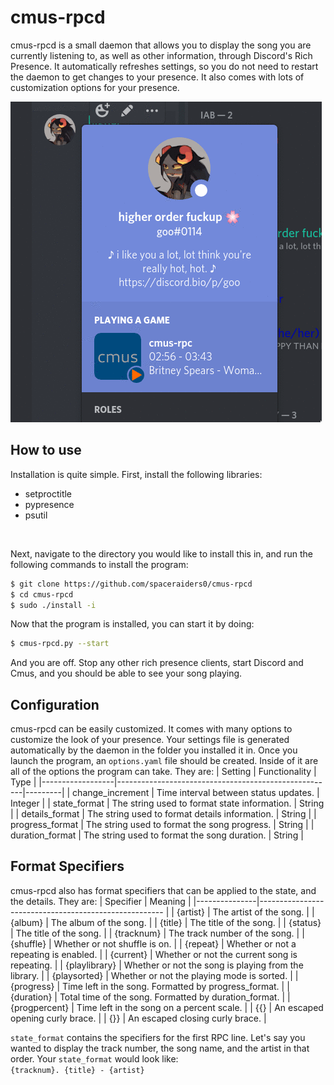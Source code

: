 # cmus-rpcd
cmus-rpcd is a small daemon that allows you to display the song you are currently listening to, as well as other information, through Discord's Rich Presence. It automatically refreshes settings, so you do not need to restart the daemon to get changes to your presence. It also comes with lots of customization options for your presence.

![GIF Demonstration](./images/demonstration_gif.gif)

## How to use
Installation is quite simple. First, install the following libraries:
* setproctitle
* pypresence
* psutil
</br>

Next, navigate to the directory you would like to install this in, and run the following commands to install the program:
```sh
$ git clone https://github.com/spaceraiders0/cmus-rpcd
$ cd cmus-rpcd
$ sudo ./install -i
```
Now that the program is installed, you can start it by doing:
```sh
$ cmus-rpcd.py --start
```
And you are off. Stop any other rich presence clients, start Discord and Cmus, and you should be able to see your song playing.

## Configuration
cmus-rpcd can be easily customized. It comes with many options to customize the look of your presence. Your settings file is generated automatically by the daemon in the folder you installed it in. Once you launch the program, an ``options.yaml`` file should be created. Inside of it
are all of the options the program can take. They are:
| Setting          | Functionality 				          |  Type   |
|------------------|------------------------------------------------------|---------|
| change_increment | Time interval between status updates.                | Integer |
| state_format     | The string used to format state information.         | String  |
| details_format   | The string used to format details information.	      | String  |
| progress_format  | The string used to format the song progress.         | String  |
| duration_format  | The string used to format the song duration.         | String  |

## Format Specifiers
cmus-rpcd also has format specifiers that can be applied to the state, and the details. They are:
| Specifier     | Meaning                                                 |
|---------------|------------------------------------------------------   |
| {artist}      | The artist of the song.                                 |
| {album}       | The album of the song.                                  |
| {title}       | The title of the song.                                  |
| {status}      | The title of the song.                                  |
| {tracknum}    | The track number of the song.                           |
| {shuffle}     | Whether or not shuffle is on.                           |
| {repeat}      | Whether or not a repeating is enabled.                  |
| {current}     | Whether or not the current song is repeating.           |
| {playlibrary} | Whether or not the song is playing from the library.    |
| {playsorted}  | Whether or not the playing mode is sorted.              |
| {progress}    | Time left in the song. Formatted by progress_format.    |
| {duration}    | Total time of the song. Formatted by duration_format.   |
| {progpercent} | Time left in the song on a percent scale.               |
| {{}           | An escaped opening curly brace.                         |
| {}}           | An escaped closing curly brace.                         |

``state_format`` contains the specifiers for the first RPC line. Let's say you wanted to display the track number, the song name, and the artist in that order. Your ``state_format`` would look like:</br>
``{tracknum}. {title} - {artist}``
